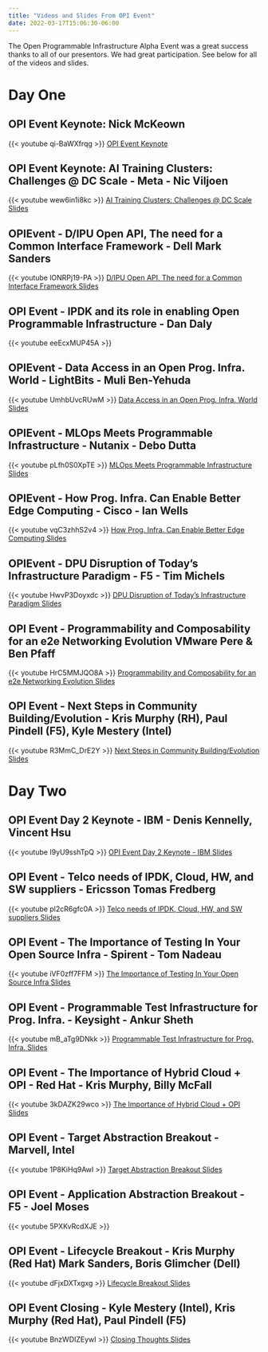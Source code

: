 ```yaml
---
title: "Videos and Slides From OPI Event"
date: 2022-03-17T15:06:30-06:00
---
```


The Open Programmable Infrastructure Alpha Event was a great success thanks to
all of our presentors. We had great participation. See below for all of the
videos and slides.

# Day One

## OPI Event Keynote: Nick McKeown

{{< youtube qi-BaWXfrqg >}}
[OPI Event Keynote](/presentations/OPI_Event_Intro_Keynote_Intel_Nick_McKeown.pdf)

## OPI Event Keynote: AI Training Clusters: Challenges @ DC Scale - Meta - Nic Viljoen

{{< youtube wew6in1i8kc >}}
[AI Training Clusters: Challenges @ DC Scale Slides](/presentations/OPI_Event_Meta_Nic_Viljoen.pdf)

## OPIEvent - D/IPU Open API, The need for a Common Interface Framework - Dell Mark Sanders

{{< youtube lONRPj19-PA >}}
[D/IPU Open API, The need for a Common Interface Framework Slides](/presentations/OPI_Event_Dell_Mark_Sanders.pdf)

## OPI Event - IPDK and its role in enabling Open Programmable Infrastructure - Dan Daly

{{< youtube eeEcxMUP45A >}}

## OPIEvent - Data Access in an Open Prog. Infra. World - LightBits - Muli Ben-Yehuda

{{< youtube UmhbUvcRUwM >}}
[Data Access in an Open Prog. Infra. World Slides](/presentations/OPI_Event_Lightbits_Muli_BenYehuda.pdf)

## OPIEvent - MLOps Meets Programmable Infrastructure - Nutanix - Debo Dutta

{{< youtube pLfh0S0XpTE >}}
[MLOps Meets Programmable Infrastructure Slides](/presentations/OPI_Event_Nutanix_Debo.pdf)

## OPIEvent - How Prog. Infra. Can Enable Better Edge Computing - Cisco - Ian Wells

{{< youtube vqC3zhhS2v4 >}}
[How Prog. Infra. Can Enable Better Edge Computing Slides](/presentations/OPI_Event_Cisco_Ian_Wells.pdf)

## OPIEvent - DPU Disruption of Today’s Infrastructure Paradigm - F5 - Tim Michels

{{< youtube HwvP3Doyxdc >}}
[DPU Disruption of Today’s Infrastructure Paradigm Slides](/presentations/OPI_Event_F5_Tim_Michels.pdf)

## OPI Event - Programmability and Composability for an e2e Networking Evolution VMware Pere & Ben Pfaff

{{< youtube HrC5MMJQO8A >}}
[Programmability and Composability for an e2e Networking Evolution Slides](/presentations/OPI_Event_VMWare_Ben_Pere.pdf)

## OPI Event - Next Steps in Community Building/Evolution - Kris Murphy (RH), Paul Pindell (F5), Kyle Mestery (Intel)

{{< youtube R3MmC_DrE2Y >}}
[Next Steps in Community Building/Evolution Slides](/presentations/next-steps-community.pdf)

# Day Two

## OPI Event Day 2 Keynote - IBM - Denis Kennelly, Vincent Hsu

{{< youtube I9yU9sshTpQ >}}
[OPI Event Day 2 Keynote - IBM Slides](/presentations/OPI_Event_IBM_Keynote_Denis_Vincent.pdf)

## OPI Event - Telco needs of IPDK, Cloud, HW, and SW suppliers - Ericsson Tomas Fredberg

{{< youtube pl2cR6gfc0A >}}
[Telco needs of IPDK, Cloud, HW, and SW suppliers Slides](/presentations/OPI_Event_Ericsson_Tomas_Fredberg.pdf)

## OPI Event - The Importance of Testing In Your Open Source Infra - Spirent - Tom Nadeau

{{< youtube iVF0zff7FFM >}}
[The Importance of Testing In Your Open Source Infra Slides](/presentations/OPI_Event_Spirent_Tom_Nadeau.pdf)

## OPI Event - Programmable Test Infrastructure for Prog. Infra. - Keysight - Ankur Sheth

{{< youtube mB_aTg9DNkk >}}
[Programmable Test Infrastructure for Prog. Infra. Slides](/presentations/OPI_Event_Keysight_Ankur_Sheth.pdf)

## OPI Event - The Importance of Hybrid Cloud + OPI - Red Hat - Kris Murphy, Billy McFall

{{< youtube 3kDAZK29wco >}}
[The Importance of Hybrid Cloud + OPI Slides](/presentations/OPI_Event_Red_Hat_Kris_Billy.pdf)

## OPI Event - Target Abstraction Breakout - Marvell, Intel

{{< youtube 1P8KiHq9AwI >}}
[Target Abstraction Breakout Slides](/presentations/OPI_Event_Target_Abstraction_Breakout.pdf)

## OPI Event - Application Abstraction Breakout - F5 - Joel Moses

{{< youtube 5PXKvRcdXJE >}}

## OPI Event - Lifecycle Breakout - Kris Murphy (Red Hat) Mark Sanders, Boris Glimcher (Dell)

{{< youtube dFjxDXTxgxg >}}
[Lifecycle Breakout Slides](/presentations/OPI_Event_Breakout3_Lifecycle_API_Prov_Mgt.pdf)

## OPI Event Closing - Kyle Mestery (Intel), Kris Murphy (Red Hat), Paul Pindell (F5)

{{< youtube BnzWDIZEywI >}}
[Closing Thoughts Slides](/presentations/OPI_Event_Closing_thoughts.pdf)

